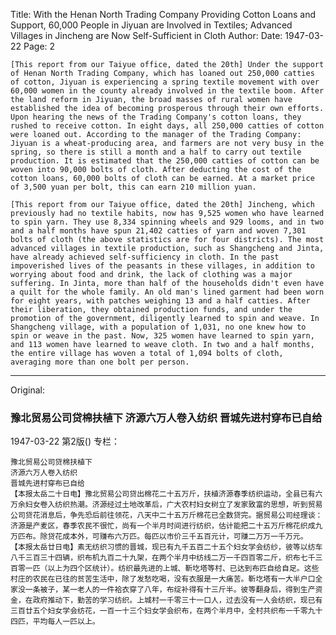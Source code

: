 Title: With the Henan North Trading Company Providing Cotton Loans and Support, 60,000 People in Jiyuan are Involved in Textiles; Advanced Villages in Jincheng are Now Self-Sufficient in Cloth
Author:
Date: 1947-03-22
Page: 2

    [This report from our Taiyue office, dated the 20th] Under the support of Henan North Trading Company, which has loaned out 250,000 catties of cotton, Jiyuan is experiencing a spring textile movement with over 60,000 women in the county already involved in the textile boom. After the land reform in Jiyuan, the broad masses of rural women have established the idea of becoming prosperous through their own efforts. Upon hearing the news of the Trading Company's cotton loans, they rushed to receive cotton. In eight days, all 250,000 catties of cotton were loaned out. According to the manager of the Trading Company: Jiyuan is a wheat-producing area, and farmers are not very busy in the spring, so there is still a month and a half to carry out textile production. It is estimated that the 250,000 catties of cotton can be woven into 90,000 bolts of cloth. After deducting the cost of the cotton loans, 60,000 bolts of cloth can be earned. At a market price of 3,500 yuan per bolt, this can earn 210 million yuan.

    [This report from our Taiyue office, dated the 20th] Jincheng, which previously had no textile habits, now has 9,525 women who have learned to spin yarn. They use 8,334 spinning wheels and 929 looms, and in two and a half months have spun 21,402 catties of yarn and woven 7,301 bolts of cloth (the above statistics are for four districts). The most advanced villages in textile production, such as Shangcheng and Jinta, have already achieved self-sufficiency in cloth. In the past impoverished lives of the peasants in these villages, in addition to worrying about food and drink, the lack of clothing was a major suffering. In Jinta, more than half of the households didn't even have a quilt for the whole family. An old man's lined garment had been worn for eight years, with patches weighing 13 and a half catties. After their liberation, they obtained production funds, and under the promotion of the government, diligently learned to spin and weave. In Shangcheng village, with a population of 1,031, no one knew how to spin or weave in the past. Now, 325 women have learned to spin yarn, and 113 women have learned to weave cloth. In two and a half months, the entire village has woven a total of 1,094 bolts of cloth, averaging more than one bolt per person.



<hr /> 

Original: 


### 豫北贸易公司贷棉扶植下  济源六万人卷入纺织  晋城先进村穿布已自给

1947-03-22
第2版()
专栏：

    豫北贸易公司贷棉扶植下
    济源六万人卷入纺织
    晋城先进村穿布已自给
    【本报太岳二十日电】豫北贸易公司贷出棉花二十五万斤，扶植济源春季纺织运动，全县已有六万余妇女卷入纺织热潮。济源经过土地改革后，广大农村妇女树立了发家致富的思想，听到贸易公司贷花消息后，争先恐后前往领花，八天中二十五万斤棉花已全数贷完。据贸易公司经理谈：济源是产麦区，春季农民不很忙，尚有一个半月时间进行纺织，估计能把二十五万斤棉花织成九万匹布。除贷花成本外，可赚布六万匹。每匹以市价三千五百元计，可赚二万万一千万元。
    【本报太岳廿日电】素无纺织习惯的晋城，现已有九千五百二十五个妇女学会纺纱，彼等以纺车八千三百三十四辆，织布机九百二十九架，在两个半月中纺线二万一千四百零二斤，织布七千三百零一匹（以上为四个区统计）。纺织最先进的上城、靳圪塔等村、已达到布匹自给自足。这些村庄的农民在已往的贫苦生活中，除了发愁吃喝，没有衣服是一大痛苦。靳圪塔有一大半户口全家没一条被子，某一老人的一件袷衣穿了八年，布绽补得有十三斤半。彼等翻身后，得到生产资金，在政府推动下，勤苦的学习纺织。上城村一千零三十一口人，过去没有一人会纺织，现已有三百廿五个妇女学会纺花，一百一十三个妇女学会织布，在两个半月中，全村共织布一千零九十四匹，平均每人一匹以上。
